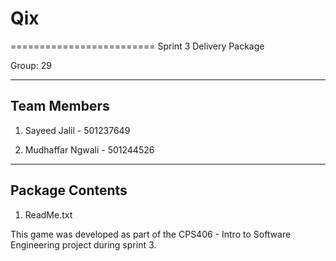 # Qix
=========================
Sprint 3 Delivery Package

Group: 29

--------------------
Team Members
--------------------

1. Sayeed Jalil - 501237649

3. Mudhaffar Ngwali - 501244526

--------------------
Package Contents
--------------------

1. ReadMe.txt

This game was developed as part of the CPS406 - Intro to Software Engineering project during sprint 3.

